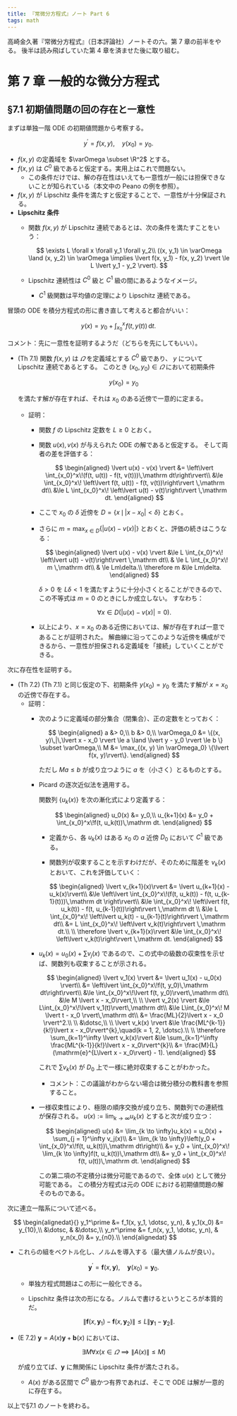 ```yaml
---
title: 『常微分方程式』ノート Part 6
tags: math
---
```


高崎金久著『常微分方程式』（日本評論社）ノートその六。第 7 章の前半をやる。
後半は読み飛ばしていた第 4 章を済ませた後に取り組む。

# 第 7 章 一般的な微分方程式

## §7.1 初期値問題の回の存在と一意性

まずは単独一階 ODE の初期値問題から考察する。

$$
y^\prime = f(x, y),\quad y(x_0) = y_0.
$$

* $f(x, y)$ の定義域を $\varOmega \subset \R^2$ とする。
* $f(x, y)$ は $C^0$ 級であると仮定する。実用上はこれで問題ない。
  * この条件だけでは、解の存在性はいえても一意性が一般には担保できないことが知られている（本文中の Peano の例を参照）。
* $f(x, y)$ が Lipschitz 条件を満たすと仮定することで、一意性が十分保証される。
* **Lipschitz 条件**
  * 関数 $f(x, y)$ が Lipschitz 連続であるとは、次の条件を満たすことをいう：

    $$
    \exists L \forall x \forall y_1 \forall y_2\\
    ((x, y_1) \in \varOmega \land (x, y_2) \in \varOmega
    \implies
    \lvert f(x, y_1) - f(x, y_2) \rvert \le L \lvert y_1 - y_2 \rvert).
    $$

  * Lipschitz 連続性は $C^0$ 級と $C^1$ 級の間にあるようなイメージ。
    * $C^1$ 級関数は平均値の定理により Lipschitz 連続である。

冒頭の ODE を積分方程式の形に書き直して考えると都合がいい：

$$
y(x) = y_0 + \int_{x_0}^x\!f(t, y(t))\,\mathrm dt.
$$

コメント：先に一意性を証明するようだ（どちらを先にしてもいい）。

* (Th 7.1) 関数 $f(x, y)$ は $\varOmega$ を定義域とする $C^0$ 級であり、
  $y$ について Lipschitz 連続であるとする。
  このとき $(x_0, y_0)\in\varOmega$ において初期条件

  $$
  y(x_0) = y_0
  $$

  を満たす解が存在すれば、それは $x_0$ のある近傍で一意的に定まる。

  * 証明：
    * 関数 $f$ の Lipschitz 定数を $L \ge 0$ とおく。
    * 関数 $u(x), v(x)$ が与えられた ODE の解であると仮定する。
      そして両者の差を評価する：

      $$
      \begin{aligned}
      \lvert u(x) - v(x) \rvert
      &= \left\lvert \int_{x_0}^x\!(f(t, u(t)) - f(t, v(t)))\,\mathrm dt\right\rvert\\
      &\le \int_{x_0}^x\! \left\lvert f(t, u(t)) - f(t, v(t))\right\rvert \,\mathrm dt\\
      &\le L \int_{x_0}^x\! \left\lvert u(t) - v(t)\right\rvert \,\mathrm dt.
      \end{aligned}
      $$

    * ここで $x_0$ の $\delta$ 近傍を $D = \lbrace x\,\mid\, \lvert x - x_0 \rvert < \delta\rbrace$ とおく。
    * さらに $\displaystyle m = \max_{x \in D} \lbrace \lvert u(x) - v(x) \rvert\rbrace$ とおくと、評価の続きはこうなる：

      $$
      \begin{aligned}
      \lvert u(x) - v(x) \rvert
      &\le L \int_{x_0}^x\! \left\lvert u(t) - v(t)\right\rvert \,\mathrm dt\\
      & \le L \int_{x_0}^x\! m \,\mathrm dt\\
      & \le Lm\delta.\\
      \therefore m &\le Lm\delta.
      \end{aligned}
      $$

      $\delta > 0$ を $L\delta < 1$ を満たすように十分小さくとることができるので、この不等式は $m = 0$ のときにしか成立しない。
      すなわち：

      $$
      \forall x \in D (\lvert u(x) - v(x) \rvert = 0).
      $$

    * 以上により、$x = x_0$ のある近傍においては、解が存在すれば一意であることが証明された。
      解曲線に沿ってこのような近傍を構成ができるから、一意性が担保される定義域を「接続」していくことができる。

次に存在性を証明する。

* (Th 7.2) (Th 7.1) と同じ仮定の下、初期条件 $y(x_0) = y_0$ を満たす解が
  $x = x_0$ の近傍で存在する。
  * 証明：
    * 次のように定義域の部分集合（閉集合）、正の定数をとっておく：

      $$
      \begin{aligned}
      a &> 0,\\
      b &> 0,\\
      \varOmega_0 &= \{(x, y)\,|\,\lvert x - x_0 \rvert \le a \land \lvert y - y_0 \rvert \le b \} \subset \varOmega,\\
      M &= \max_{(x, y) \in \varOmega_0} \{\lvert f(x, y)\rvert\}.
      \end{aligned}
      $$

      ただし $Ma \le b$ が成り立つように $a$ を（小さく）とるものとする。
    * Picard の逐次近似法を適用する。

      関数列 $\lbrace u_k(x)\rbrace$ を次の漸化式により定義する：

      $$
      \begin{aligned}
      u_0(x) &= y_0,\\
      u_{k+1}(x) &= y_0 + \int_{x_0}^x\!f(t, u_k(t))\,\mathrm dt.
      \end{aligned}
      $$

      * 定義から、各 $u_k(x)$ はある $x_0$ の $a$ 近傍 $D_0$ において $C^1$ 級である。
      * 関数列が収束することを示すわけだが、そのために階差を $v_k(x)$ とおいて、これを評価していく：

        $$
        \begin{aligned}
        \lvert v_{k+1}(x)\rvert
        &= \lvert u_{k+1}(x) - u_k(x)\rvert\\
        &\le \left\lvert \int_{x_0}^x\!(f(t, u_k(t)) - f(t, u_{k-1}(t)))\,\mathrm dt \right\rvert\\
        &\le \int_{x_0}^x\! \left\lvert f(t, u_k(t)) - f(t, u_{k-1}(t))\right\rvert \,\mathrm dt \\
        &\le L \int_{x_0}^x\! \left\lvert u_k(t) - u_{k-1}(t)\right\rvert \,\mathrm dt\\
        &= L \int_{x_0}^x\! \left\lvert v_k(t)\right\rvert \,\mathrm dt.\\
        \\
        \therefore \lvert v_{k+1}(x)\rvert &\le \int_{x_0}^x\! \left\lvert v_k(t)\right\rvert \,\mathrm dt.
        \end{aligned}
        $$

    * $u_k(x) = u_0(x) + \sum v_j(x)$ であるので、この式中の級数の収束性を示せば、関数列も収束することが示される。

      $$
      \begin{aligned}
      \lvert v_1(x) \rvert
      &= \lvert u_1(x) - u_0(x) \rvert\\
      &= \left\lvert \int_{x_0}^x\!f(t, y_0)\,\mathrm dt\right\rvert\\
      &\le \int_{x_0}^x\!\lvert f(t, y_0)\rvert\,\mathrm dt\\
      &\le M \lvert x - x_0\rvert,\\
      \\
      \lvert v_2(x) \rvert
      &\le L\int_{x_0}^x\!\lvert v_1(t)\rvert\,\mathrm dt\\
      &\le L\int_{x_0}^x\! M \lvert t - x_0 \rvert\,\mathrm dt\\
      &= \frac{ML}{2}\lvert x - x_0 \rvert^2.\\
      \\
      &\dotsc,\\
      \\
      \lvert v_k(x) \rvert &\le \frac{ML^{k-1}}{k!}\lvert x - x_0\rvert^{k},\quad(k = 1, 2, \dotsc).\\
      \\
      \therefore \sum_{k=1}^\infty \lvert v_k(x)\rvert
      &\le \sum_{k=1}^\infty \frac{ML^{k-1}}{k!}\lvert x - x_0\rvert^{k}\\
      &= \frac{M}{L}(\mathrm{e}^{L\lvert x - x_0\rvert} - 1).
      \end{aligned}
      $$

      これで $\sum v_k(x)$ が $D_0$ 上で一様に絶対収束することがわかった。
      * コメント：この議論がわからない場合は微分積分の教科書を参照すること。

    * 一様収束性により、極限の順序交換が成り立ち、関数列での連続性が保存される。
      $\displaystyle u(x) := \lim_{k\to\infty} u_k(x)$ とすると次が成り立つ：

      $$
      \begin{aligned}
      u(x) &= \lim_{k \to \infty}u_k(x) = u_0(x) + \sum_{j = 1}^\infty v_j(x)\\
      &= \lim_{k \to \infty}\left(y_0 + \int_{x_0}^x\!f(t, u_k(t))\,\mathrm dt\right)\\
      &= y_0 + \int_{x_0}^x\! \lim_{k \to \infty}f(t, u_k(t))\,\mathrm dt\\
      &= y_0 + \int_{x_0}^x\! f(t, u(t))\,\mathrm dt.
      \end{aligned}
      $$

      この第二項の不定積分は微分可能であるので、全体 $u(x)$ として微分可能である。
      この積分方程式は元の ODE における初期値問題の解そのものである。

次に連立一階系について述べる。

$$
\begin{alignedat}{}
y_1^\prime &= f_1(x, y_1, \dotsc, y_n), & y_1(x_0) &= y_{10},\\
&\dotsc, & &\dotsc,\\
y_n^\prime &= f_n(x, y_1, \dotsc, y_n), & y_n(x_0) &= y_{n0}.\\
\end{alignedat}
$$

* これらの組をベクトル化し、ノルムを導入する（最大値ノルムが良い）。

  $$
  \bm y^\prime = \bm f(x, \bm y), \quad \bm y(x_0) = \bm y_0.
  $$

  * 単独方程式問題はこの形に一般化できる。
  * Lipschitz 条件は次の形になる。ノルムで書けるというところが本質的だ。

    $$
    \lVert \bm f(x, \bm y_1) - \bm f(x, \bm y_2) \rVert \le L \lVert \bm y_1 - \bm y_2 \rVert.
    $$

* (E 7.2) $\bm y = A(x)\bm y + \bm b(x)$ においては、

  $$
  \exists M \forall x(
      x \in \varOmega \implies \lVert A(x) \rVert \le M)
  $$

  が成り立てば、$\bm y$ に無関係に Lipschitz 条件が満たされる。

  * $A(x)$ がある区間で $C^0$ 級かつ有界であれば、そこで ODE は解が一意的に存在する。

以上で§7.1 のノートを終わる。
